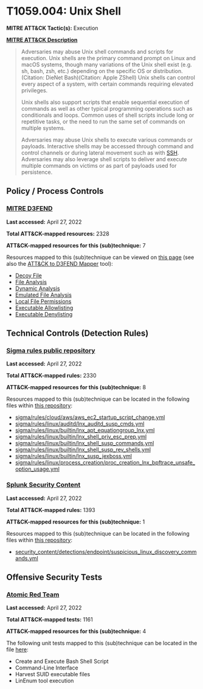# T1059.004: Unix Shell
**MITRE ATT&CK Tactic(s):** Execution

**[MITRE ATT&CK Description](https://attack.mitre.org/techniques/T1059/004)**
<blockquote>Adversaries may abuse Unix shell commands and scripts for execution. Unix shells are the primary command prompt on Linux and macOS systems, though many variations of the Unix shell exist (e.g. sh, bash, zsh, etc.) depending on the specific OS or distribution.(Citation: DieNet Bash)(Citation: Apple ZShell) Unix shells can control every aspect of a system, with certain commands requiring elevated privileges.

Unix shells also support scripts that enable sequential execution of commands as well as other typical programming operations such as conditionals and loops. Common uses of shell scripts include long or repetitive tasks, or the need to run the same set of commands on multiple systems.

Adversaries may abuse Unix shells to execute various commands or payloads. Interactive shells may be accessed through command and control channels or during lateral movement such as with [SSH](https://attack.mitre.org/techniques/T1021/004). Adversaries may also leverage shell scripts to deliver and execute multiple commands on victims or as part of payloads used for persistence.</blockquote>

## Policy / Process Controls
### [MITRE D3FEND](https://d3fend.mitre.org/)
**Last accessed:** April 27, 2022

**Total ATT&CK-mapped resources:** 2328

**ATT&CK-mapped resources for this (sub)technique:** 7

Resources mapped to this (sub)technique can be viewed on [this page](https://d3fend.mitre.org/) (see also the [ATT&CK to D3FEND Mapper](https://d3fend.mitre.org/tools/attack-mapper) tool):

* [Decoy File](https://d3fend.mitre.org/techniques/d3f:DecoyFile)
* [File Analysis](https://d3fend.mitre.org/techniques/d3f:FileAnalysis)
* [Dynamic Analysis](https://d3fend.mitre.org/techniques/d3f:DynamicAnalysis)
* [Emulated File Analysis](https://d3fend.mitre.org/techniques/d3f:EmulatedFileAnalysis)
* [Local File Permissions](https://d3fend.mitre.org/techniques/d3f:LocalFilePermissions)
* [Executable Allowlisting](https://d3fend.mitre.org/techniques/d3f:ExecutableAllowlisting)
* [Executable Denylisting](https://d3fend.mitre.org/techniques/d3f:ExecutableDenylisting)

## Technical Controls (Detection Rules)
### [Sigma rules public repository](https://github.com/SigmaHQ/sigma)
**Last accessed:** April 27, 2022

**Total ATT&CK-mapped rules:** 2330

**ATT&CK-mapped resources for this (sub)technique:** 8

Resources mapped to this (sub)technique can be located in the following files within [this repository](https://github.com/SigmaHQ/sigma/tree/master/rules):

* [sigma/rules/cloud/aws/aws_ec2_startup_script_change.yml](https://github.com/SigmaHQ/sigma/blob/master/rules/cloud/aws/aws_ec2_startup_script_change.yml)
* [sigma/rules/linux/auditd/lnx_auditd_susp_cmds.yml](https://github.com/SigmaHQ/sigma/blob/master/rules/linux/auditd/lnx_auditd_susp_cmds.yml)
* [sigma/rules/linux/builtin/lnx_apt_equationgroup_lnx.yml](https://github.com/SigmaHQ/sigma/blob/master/rules/linux/builtin/lnx_apt_equationgroup_lnx.yml)
* [sigma/rules/linux/builtin/lnx_shell_priv_esc_prep.yml](https://github.com/SigmaHQ/sigma/blob/master/rules/linux/builtin/lnx_shell_priv_esc_prep.yml)
* [sigma/rules/linux/builtin/lnx_shell_susp_commands.yml](https://github.com/SigmaHQ/sigma/blob/master/rules/linux/builtin/lnx_shell_susp_commands.yml)
* [sigma/rules/linux/builtin/lnx_shell_susp_rev_shells.yml](https://github.com/SigmaHQ/sigma/blob/master/rules/linux/builtin/lnx_shell_susp_rev_shells.yml)
* [sigma/rules/linux/builtin/lnx_susp_jexboss.yml](https://github.com/SigmaHQ/sigma/blob/master/rules/linux/builtin/lnx_susp_jexboss.yml)
* [sigma/rules/linux/process_creation/proc_creation_lnx_bpftrace_unsafe_option_usage.yml](https://github.com/SigmaHQ/sigma/blob/master/rules/linux/process_creation/proc_creation_lnx_bpftrace_unsafe_option_usage.yml)

### [Splunk Security Content](https://github.com/splunk/security_content)
**Last accessed:** April 27, 2022

**Total ATT&CK-mapped rules:** 1393

**ATT&CK-mapped resources for this (sub)technique:** 1

Resources mapped to this (sub)technique can be located in the following files within [this repository](https://github.com/splunk/security_content/tree/develop/detections):

* [security_content/detections/endpoint/suspicious_linux_discovery_commands.yml](https://github.com/splunk/security_content/blob/develop/detections/endpoint/suspicious_linux_discovery_commands.yml)


## Offensive Security Tests
### [Atomic Red Team](https://github.com/redcanaryco/atomic-red-team)
**Last accessed:** April 27, 2022

**Total ATT&CK-mapped tests:** 1161

**ATT&CK-mapped resources for this (sub)technique:** 4

The following unit tests mapped to this (sub)technique can be located in the file [here](https://github.com/redcanaryco/atomic-red-team/tree/master/atomics/T1059.004/T1059.004.yaml):

* Create and Execute Bash Shell Script
* Command-Line Interface
* Harvest SUID executable files
* LinEnum tool execution

